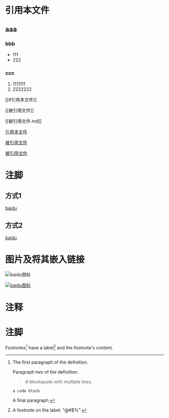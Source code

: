 # 引用本文件

## aaa

### bbb

- 111
- 222

### ccc

1. 1111111
2. 2222222

[[#引用本文件]]

[[被引用文件]]

[[被引用文件.md]]

[引用本文件](#引用本文件)

[被引用文件](被引用文件)

[被引用文件](被引用文件.md)

# 注脚

## 方式1

[baidu](https://www.baidu.com)

## 方式2

[baidu][baidu]

[baidu]: https://www.baidu.com

# 图片及将其嵌入链接

![baidu图标](https://seopic.699pic.com/photo/50164/3854.jpg_wh1200.jpg)

[![baidu图标](https://seopic.699pic.com/photo/50164/3854.jpg_wh1200.jpg)](https://v.qq.com/)

# 注释

[# qewqkejwkeqjwjkeqqk]: #

<!-- # qewqkejwkeqjwjkeqqk -->

# 注脚

Footnotes[^1] have a label[^@#$%] and the footnote's content.

[^@#$%]: A footnote on the label: "@#$%".
[^1]:
    The first paragraph of the definition.

    Paragraph two of the definition.

    > A blockquote with
    > multiple lines.

        a code block

    A final paragraph.
